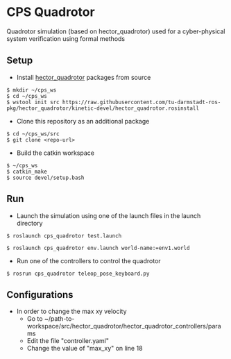 # CPS Quadrotor
Quadrotor simulation (based on hector_quadrotor) used for a cyber-physical system verification using formal methods

## Setup
* Install [hector_quadrotor](https://github.com/tu-darmstadt-ros-pkg/hector_quadrotor) packages from source
```
$ mkdir ~/cps_ws
$ cd ~/cps_ws
$ wstool init src https://raw.githubusercontent.com/tu-darmstadt-ros-pkg/hector_quadrotor/kinetic-devel/hector_quadrotor.rosinstall
```

* Clone this repository as an additional package
```
$ cd ~/cps_ws/src
$ git clone <repo-url>
```

* Build the catkin workspace
```
$ ~/cps_ws
$ catkin_make
$ source devel/setup.bash
```

## Run
* Launch the simulation using one of the launch files in the launch directory

`$ roslaunch cps_quadrotor test.launch`

`$ roslaunch cps_quadrotor env.launch world-name:=env1.world`

* Run one of the controllers to control the quadrotor

`$ rosrun cps_quadrotor teleop_pose_keyboard.py`

## Configurations
* In order to change the max xy velocity
  * Go to ~/path-to-workspace/src/hector_quadrotor/hector_quadrotor_controllers/params
  * Edit the file "controller.yaml"
  * Change the value of "max_xy" on line 18

